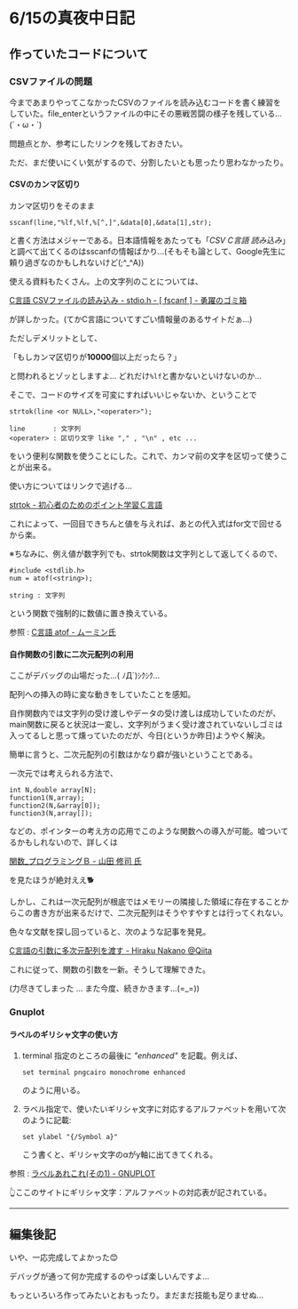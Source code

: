 # 6/15の真夜中日記

## 作っていたコードについて

### CSVファイルの問題

今まであまりやってこなかったCSVのファイルを読み込むコードを書く練習をしていた。file_enterというファイルの中にその悪戦苦闘の様子を残している…(´・ω・`)

問題点とか、参考にしたリンクを残しておきたい。

ただ、まだ使いにくい気がするので、分割したいとも思ったり思わなかったり。

#### CSVのカンマ区切り

カンマ区切りをそのまま

    sscanf(line,"%lf,%lf,%[^,]",&data[0],&data[1],str);

と書く方法はメジャーである。日本語情報をあたっても「*CSV C言語 読み込み*」と調べて出てくるのはsscanfの情報ばかり…(そもそも論として、Google先生に頼り過ぎなのかもしれないけど(;^_^A))

使える資料もたくさん。上の文字列のことについては、

[C言語 CSVファイルの読み込み - stdio.h - [ fscanf ] - 勇躍のゴミ箱](http://simd.jugem.jp/?eid=49)

が詳しかった。(てかC言語についてすごい情報量のあるサイトだぁ…)

ただしデメリットとして、

「もしカンマ区切りが**10000**個以上だったら？」

と問われるとゾッとしますよ… どれだけ`%lf`と書かないといけないのか…

そこで、コードのサイズを可変にすればいいじゃないか、ということで

    strtok(line <or NULL>,"<operater>");

    line       : 文字列
    <operater> : 区切り文字 like "," , "\n" , etc ...

をいう便利な関数を使うことにした。これで、カンマ前の文字を区切って使うことが出来る。

使い方についてはリンクで逃げる…

[strtok - 初心者のためのポイント学習Ｃ言語](http://www9.plala.or.jp/sgwr-t/lib/strtok.html)

これによって、一回目できちんと値を与えれば、あとの代入式はfor文で回せるから楽。

※ちなみに、例え値が数字列でも、strtok関数は文字列として返してくるので、

    #include <stdlib.h>
    num = atof(<string>);

    string : 文字列

という関数で強制的に数値に置き換えている。

参照 : [C言語 atof - ムーミン氏](http://hitorilife.com/atof.php)

#### 自作関数の引数に二次元配列の利用

ここがデバッグの山場だった…( ﾉД`)ｼｸｼｸ…

配列への挿入の時に変な動きをしていたことを感知。

自作関数内では文字列の受け渡しやデータの受け渡しは成功していたのだが、main関数に戻ると状況は一変し、文字列がうまく受け渡されていないしゴミは入ってるしと思って燻っていたのだが、今日(というか昨日)ようやく解決。

簡単に言うと、二次元配列の引数はかなり癖が強いということである。

一次元では考えられる方法で、

    int N,double array[N];
    function1(N,array);
    function2(N,&array[0]);
    function3(N,array[]);

などの、ポインターの考え方の応用でこのような関数への導入が可能。嘘ついてるかもしれないので、詳しくは

[関数_プログラミングＢ - 山田 修司 氏](http://www.cc.kyoto-su.ac.jp/~yamada/programming/function.html)

を見たほうが絶対ええ🐕

しかし、これは一次元配列が根底ではメモリーの隣接した領域に存在することからこの書き方が出来るだけで、二次元配列はそうやすやすとは行ってくれない。

色々な文献を探し回っていると、次のような記事を発見。

[C言語の引数に多次元配列を渡す - Hiraku Nakano @Qiita](https://qiita.com/Hiraku/items/babed27bc1d750c2e12d)

これに従って、関数の引数を一新。そうして理解できた。

(力尽きてしまった … また今度、続きかきます…(=_=))

### Gnuplot

#### ラベルのギリシャ文字の使い方

1. terminal 指定のところの最後に *"enhanced"* を記載。例えば、
    
    `set terminal pngcairo monochrome enhanced`

    のように用いる。

1. ラベル指定で、使いたいギリシャ文字に対応するアルファベットを用いて次のように記載:

    `set ylabel "{/Symbol a}"`

    こう書くと、ギリシャ文字のαがy軸に出てきてくれる。

参照 : [ラベルあれこれ(その1) - GNUPLOT](http://folk.uio.no/inf3330/scripting/doc/gnuplot/Kawano/label.html)

👆ここのサイトにギリシャ文字：アルファベットの対応表が記されている。

***

## 編集後記

いや、一応完成してよかった😊

デバッグが通って何か完成するのやっぱ楽しいんですよ…

もっといろいろ作ってみたいとおもったり。まだまだ技能も足りませぬ…
